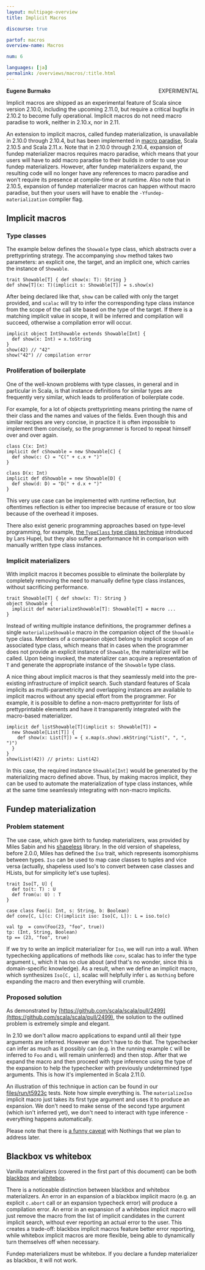 ```yaml
---
layout: multipage-overview
title: Implicit Macros

discourse: true

partof: macros
overview-name: Macros

num: 6

languages: [ja]
permalink: /overviews/macros/:title.html
---
```

<span class="label warning" style="float: right;">EXPERIMENTAL</span>

**Eugene Burmako**

Implicit macros are shipped as an experimental feature of Scala since version 2.10.0, including the upcoming 2.11.0,
but require a critical bugfix in 2.10.2 to become fully operational. Implicit macros do not need macro paradise to work,
neither in 2.10.x, nor in 2.11.

An extension to implicit macros,
called fundep materialization, is unavailable in 2.10.0 through 2.10.4, but has been implemented in
[macro paradise](/overviews/macros/paradise.html), Scala 2.10.5 and Scala 2.11.x.
Note that in 2.10.0 through 2.10.4, expansion of fundep materializer macros requires macro paradise,
which means that your users will have to add macro paradise to their builds in order to use your fundep materializers.
However, after fundep materializers expand, the resulting code will no longer have any references to macro paradise
and won't require its presence at compile-time or at runtime. Also note that in 2.10.5, expansion of
fundep materializer macros can happen without macro paradise, but then your users will have to enable
the <code>-Yfundep-materialization</code> compiler flag.

## Implicit macros

### Type classes

The example below defines the `Showable` type class, which abstracts over a prettyprinting strategy.
The accompanying `show` method takes two parameters: an explicit one, the target, and an implicit one,
which carries the instance of `Showable`.

    trait Showable[T] { def show(x: T): String }
    def show[T](x: T)(implicit s: Showable[T]) = s.show(x)

After being declared like that, `show` can be called with only the target provided, and `scalac`
will try to infer the corresponding type class instance from the scope of the call site based
on the type of the target. If there is a matching implicit value in scope, it will be inferred
and compilation will succeed, otherwise a compilation error will occur.

    implicit object IntShowable extends Showable[Int] {
      def show(x: Int) = x.toString
    }
    show(42) // "42"
    show("42") // compilation error

### Proliferation of boilerplate

One of the well-known problems with type classes, in general and in particular in Scala,
is that instance definitions for similar types are frequently very similar, which leads to
proliferation of boilerplate code.

For example, for a lot of objects prettyprinting means printing the name of their class
and the names and values of the fields. Even though this and similar recipes are very concise,
in practice it is often impossible to implement them concisely, so the programmer is forced
to repeat himself over and over again.

    class C(x: Int)
    implicit def cShowable = new Showable[C] {
      def show(c: C) = "C(" + c.x + ")"
    }

    class D(x: Int)
    implicit def dShowable = new Showable[D] {
      def show(d: D) = "D(" + d.x + ")"
    }

This very use case can be implemented with runtime reflection,
but oftentimes reflection is either too imprecise because of erasure or
too slow because of the overhead it imposes.

There also exist generic programming approaches based on type-level programming, for example,
[the `TypeClass` type class technique](http://typelevel.org/blog/2013/06/24/deriving-instances-1.html) introduced by Lars Hupel,
but they also suffer a performance hit in comparison with manually written type class instances.

### Implicit materializers

With implicit macros it becomes possible to eliminate the boilerplate by completely removing
the need to manually define type class instances, without sacrificing performance.

    trait Showable[T] { def show(x: T): String }
    object Showable {
      implicit def materializeShowable[T]: Showable[T] = macro ...
    }

Instead of writing multiple instance definitions, the programmer defines a single `materializeShowable` macro
in the companion object of the `Showable` type class. Members of a companion object belong to implicit scope
of an associated type class, which means that in cases when the programmer does not provide an explicit instance of `Showable`,
the materializer will be called. Upon being invoked, the materializer can acquire a representation of `T` and
generate the appropriate instance of the `Showable` type class.

A nice thing about implicit macros is that they seamlessly meld into the pre-existing infrastructure of implicit search.
Such standard features of Scala implicits as multi-parametricity and overlapping instances are available to
implicit macros without any special effort from the programmer. For example, it is possible to define a non-macro
prettyprinter for lists of prettyprintable elements and have it transparently integrated with the macro-based materializer.

    implicit def listShowable[T](implicit s: Showable[T]) =
      new Showable[List[T]] {
        def show(x: List[T]) = { x.map(s.show).mkString("List(", ", ", ")")
      }
    }
    show(List(42)) // prints: List(42)

In this case, the required instance `Showable[Int]` would be generated by the materializing macro defined above.
Thus, by making macros implicit, they can be used to automate the materialization of type class instances,
while at the same time seamlessly integrating with non-macro implicits.

## Fundep materialization

### Problem statement

The use case, which gave birth to fundep materializers, was provided by Miles Sabin and his [shapeless](https://github.com/milessabin/shapeless) library. In the old version of shapeless, before 2.0.0, Miles has defined the `Iso` trait,
which represents isomorphisms between types. `Iso` can be used to map case classes to tuples and vice versa
(actually, shapeless used Iso's to convert between case classes and HLists, but for simplicity let's use tuples).

    trait Iso[T, U] {
      def to(t: T) : U
      def from(u: U) : T
    }

    case class Foo(i: Int, s: String, b: Boolean)
    def conv[C, L](c: C)(implicit iso: Iso[C, L]): L = iso.to(c)

    val tp  = conv(Foo(23, "foo", true))
    tp: (Int, String, Boolean)
    tp == (23, "foo", true)

If we try to write an implicit materializer for `Iso`, we will run into a wall.
When typechecking applications of methods like `conv`, scalac has to infer the type argument `L`,
which it has no clue about (and that's no wonder, since this is domain-specific knowledge). As a result, when we define an implicit
macro, which synthesizes `Iso[C, L]`, scalac will helpfully infer `L` as `Nothing` before expanding the macro and then everything will crumble.

### Proposed solution

As demonstrated by [https://github.com/scala/scala/pull/2499](https://github.com/scala/scala/pull/2499), the solution to the outlined
problem is extremely simple and elegant.

In 2.10 we don't allow macro applications to expand until all their type arguments are inferred. However we don't have to do that.
The typechecker can infer as much as it possibly can (e.g. in the running example `C` will be inferred to `Foo` and
`L` will remain uninferred) and then stop. After that we expand the macro and then proceed with type inference using the type of the
expansion to help the typechecker with previously undetermined type arguments. This is how it's implemented in Scala 2.11.0.

An illustration of this technique in action can be found in our [files/run/t5923c](https://github.com/scala/scala/tree/7b890f71ecd0d28c1a1b81b7abfe8e0c11bfeb71/test/files/run/t5923c) tests.
Note how simple everything is. The `materializeIso` implicit macro just takes its first type argument and uses it to produce an expansion.
We don't need to make sense of the second type argument (which isn't inferred yet), we don't need to interact with type inference -
everything happens automatically.

Please note that there is [a funny caveat](https://github.com/scala/scala/blob/7b890f71ecd0d28c1a1b81b7abfe8e0c11bfeb71/test/files/run/t5923a/Macros_1.scala) with Nothings that we plan to address later.

## Blackbox vs whitebox

Vanilla materializers (covered in the first part of this document) can be both [blackbox](/overviews/macros/blackbox-whitebox.html) and [whitebox](/overviews/macros/blackbox-whitebox.html).

There is a noticeable distinction between blackbox and whitebox materializers. An error in an expansion of a blackbox implicit macro (e.g. an explicit <code>c.abort</code> call or an expansion typecheck error) will produce a compilation error. An error in an expansion of a whitebox implicit macro will just remove the macro from the list of implicit candidates in the current implicit search, without ever reporting an actual error to the user. This creates a trade-off: blackbox implicit macros feature better error reporting, while whitebox implicit macros are more flexible, being able to dynamically turn themselves off when necessary.

Fundep materializers must be whitebox. If you declare a fundep materializer as blackbox, it will not work.
